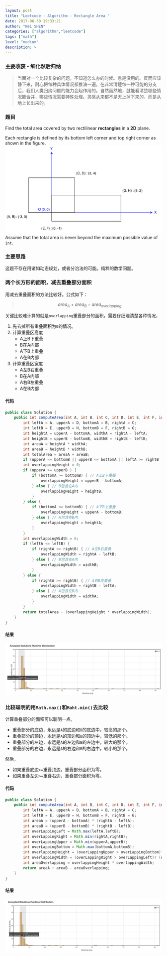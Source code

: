 ```yaml
---
layout: post
title: "Leetcode - Algorithm - Rectangle Area "
date: 2017-06-30 19:33:21
author: "Wei SHEN"
categories: ["algorithm","leetcode"]
tags: ["math"]
level: "medium"
description: >
---
```


### 主要收获 - 细化然后归纳
> 当面对一个比较复杂的问题，不知道怎么办的时候。急是没用的。反而应该静下来，耐心把每种具体情况都推演一遍。在非常清楚每一种可能的分支后，我们人类归纳问题的能力会起作用的。自然而然地，就能看清楚哪些情况能合并，哪些情况需要特殊处理。灵感从来都不是天上掉下来的，而是从地上长出来的。

### 题目
Find the total area covered by two rectilinear **rectangles** in a **2D** plane.

Each rectangle is defined by its bottom left corner and top right corner as shown in the figure.
![rectangle-area](/images/leetcode/rectangle-area.png)
Assume that the total area is never beyond the maximum possible value of `int`.

### 主要思路
这题不存在用诸如动态规划，或者分治法的可能。纯粹的数学问题。

### 两个长方形的面积，减去重叠部分面积
用减去重叠面积的方法比较好。公式如下：
> $$area_{A} + area_{B} - area_{overlapping}$$

关键比较难计算的就是`overlapping`重叠部分的面积。需要仔细理清楚各种情况，
1. 先去掉所有重叠面积为`0`的情况。
2. 计算重叠区高度
    * A上B下重叠
    * B在A内部
    * A下B上重叠
    * A在B内部
3. 计算重叠区宽度
    * A左B右重叠
    * B在A内部
    * A右B左重叠
    * A在B内部

#### 代码
```java
public class Solution {
    public int computeArea(int A, int B, int C, int D, int E, int F, int G, int H) {
        int leftA = A, upperA = D, bottomA = B, rightA = C;
        int leftB = E, upperB = H, bottomB = F, rightB = G;
        int heightA = upperA - bottomA, widthA = rightA - leftA;
        int heightB = upperB - bottomB, widthB = rightB - leftB;
        int areaA = heightA * widthA;
        int areaB = heightB * widthB;
        int totalArea = areaA + areaB;
        if (upperA <= bottomB || upperB <= bottomA || leftA >= rightB || leftB >= rightA) { return totalArea; } // 不重叠
        int overlappingHeight = 0;
        if (upperA >= upperB ) {
            if (bottomA >= bottomB) { // A上B下重叠
                overlappingHeight = upperB - bottomA;
            } else { // B包含在A内
                overlappingHeight = heightB;
            }
        } else {
            if (bottomA <= bottomB) { // A下B上重叠
                overlappingHeight = upperA - bottomB;
            } else { // A包含在B内
                overlappingHeight = heightA;
            }
        }
        int overlappingWidth = 0;
        if (leftA <= leftB) {
            if (rightA <= rightB) { // A左B右重叠
                overlappingWidth = rightA - leftB;
            } else { // B包含在A内
                overlappingWidth = widthB;
            }
        } else {
            if (rightA >= rightB) { // A右B左重叠
                overlappingWidth = rightB - leftA;
            } else { // A包含在B内
                overlappingWidth = widthA;
            }
        }
        return totalArea - (overlappingHeight * overlappingWidth);
    }
}
```

#### 结果
![rectangle-area-1](/images/leetcode/rectangle-area-1.png)


### 比较聪明的用`Math.max()`和`Maht.min()`去比较
计算重叠部分的面积可以聪明一点。
* 重叠部分的底边，永远是`A`的底边和`B`的底边中，较高的那个。
* 重叠部分的顶边，永远是`A`的顶边和`B`的顶边中，较低的那个。
* 重叠部分的左边，永远是`A`的左边和`B`的左边中，较大的那个。
* 重叠部分的右边，永远是`A`的右边和`B`的右边中，较小的那个。

然后，
* 如果重叠底边`>=`重叠顶边，重叠部分面积为零。
* 如果重叠左边`>=`重叠右边，重叠部分面积为零。

#### 代码
```java
public class Solution {
    public int computeArea(int A, int B, int C, int D, int E, int F, int G, int H) {
        int leftA = A, upperA = D, bottomA = B, rightA = C;
        int leftB = E, upperB = H, bottomB = F, rightB = G;
        int areaA = (upperA - bottomA) * (rightA - leftA);
        int areaB = (upperB - bottomB) * (rightB - leftB);
        int overLappingLeft = Math.max(leftA,leftB);
        int overLappingRight = Math.min(rightA,rightB);
        int overLappingUpper = Math.min(upperA,upperB);
        int overLappingBottom = Math.max(bottomA,bottomB);
        int overlappingHeight = (overLappingUpper > overLappingBottom)? (overLappingUpper - overLappingBottom) : 0;
        int overlappingWidth = (overLappingRight > overLappingLeft)? (overLappingRight - overLappingLeft) : 0;
        int areaOverlapping = overlappingHeight * overlappingWidth;
        return areaA + areaB - areaOverlapping;
    }
}
```

#### 结果
![rectangle-area-2](/images/leetcode/rectangle-area-2.png)
